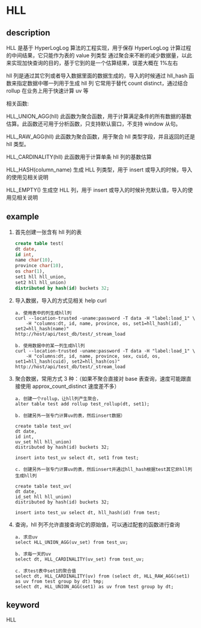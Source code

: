 # HLL

## description

HLL 是基于 HyperLogLog 算法的工程实现，用于保存 HyperLogLog 计算过程的中间结果，它只能作为表的 value 列类型
通过聚合来不断的减少数据量，以此来实现加快查询的目的，基于它到的是一个估算结果，误差大概在 1%左右

hll 列是通过其它列或者导入数据里面的数据生成的，导入的时候通过 hll_hash 函数来指定数据中哪一列用于生成 hll 列
它常用于替代 count distinct，通过结合 rollup 在业务上用于快速计算 uv 等

相关函数:

HLL_UNION_AGG(hll)
此函数为聚合函数，用于计算满足条件的所有数据的基数估算。此函数还可用于分析函数，只支持默认窗口，不支持 window 从句。

HLL_RAW_AGG(hll)
此函数为聚合函数，用于聚合 hll 类型字段，并且返回的还是 hll 类型。

HLL_CARDINALITY(hll)
此函数用于计算单条 hll 列的基数估算

HLL_HASH(column_name)
生成 HLL 列类型，用于 insert 或导入的时候，导入的使用见相关说明

HLL_EMPTY()
生成空 HLL 列，用于 insert 或导入的时候补充默认值，导入的使用见相关说明

## example

1. 首先创建一张含有 hll 列的表

    ```sql
    create table test(
    dt date,
    id int,
    name char(10),
    province char(10),
    os char(1),
    set1 hll hll_union,
    set2 hll hll_union)
    distributed by hash(id) buckets 32;
    ```

2. 导入数据，导入的方式见相关 help curl

    ```plain text
    a. 使用表中的列生成hll列
    curl --location-trusted -uname:password -T data -H "label:load_1" \
        -H "columns:dt, id, name, province, os, set1=hll_hash(id), set2=hll_hash(name)"
    http://host/api/test_db/test/_stream_load
    
    b. 使用数据中的某一列生成hll列
    curl --location-trusted -uname:password -T data -H "label:load_1" \
        -H "columns:dt, id, name, province, sex, cuid, os, set1=hll_hash(cuid), set2=hll_hash(os)"
    http://host/api/test_db/test/_stream_load
    ```

3. 聚合数据，常用方式 3 种：（如果不聚合直接对 base 表查询，速度可能跟直接使用 approx_count_distinct 速度差不多）

    ```plain text
    a. 创建一个rollup，让hll列产生聚合，
    alter table test add rollup test_rollup(dt, set1);

    b. 创建另外一张专门计算uv的表，然后insert数据）

    create table test_uv(
    dt date,
    id int,
    uv_set hll hll_union)
    distributed by hash(id) buckets 32;

    insert into test_uv select dt, set1 from test;

    c. 创建另外一张专门计算uv的表，然后insert并通过hll_hash根据test其它非hll列生成hll列

    create table test_uv(
    dt date,
    id_set hll hll_union)
    distributed by hash(id) buckets 32;

    insert into test_uv select dt, hll_hash(id) from test;
    ```

4. 查询，hll 列不允许直接查询它的原始值，可以通过配套的函数进行查询

    ```plain text
    a. 求总uv
    select HLL_UNION_AGG(uv_set) from test_uv;

    b. 求每一天的uv
    select dt, HLL_CARDINALITY(uv_set) from test_uv;

    c. 求test表中set1的聚合值
    select dt, HLL_CARDINALITY(uv) from (select dt, HLL_RAW_AGG(set1) as uv from test group by dt) tmp;
    select dt, HLL_UNION_AGG(set1) as uv from test group by dt;
    ```

## keyword

HLL
